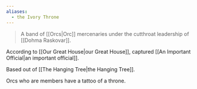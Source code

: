 ```yaml
---
aliases:
  - the Ivory Throne
---
```

> A band of [[Orcs|Orc]] mercenaries under the cutthroat leadership of [[Dohma Raskovar]].

According to [[Our Great House|our Great House]], captured [[An Important Official|an important official]].

Based out of [[The Hanging Tree|the Hanging Tree]].

Orcs who are members have a tattoo of a throne.